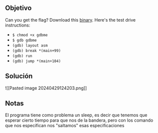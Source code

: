 ## Objetivo
Can you get the flag? Download this [binary](https://artifacts.picoctf.net/c/87/gdbme). Here's the test drive instructions:

- `$ chmod +x gdbme`
- `$ gdb gdbme`
- `(gdb) layout asm`
- `(gdb) break *(main+99)`
- `(gdb) run`
- `(gdb) jump *(main+104)`
## Solución
![[Pasted image 20240429124203.png]]
## Notas
El programa tiene como problema un sleep, es decir que tenemos que esperar cierto tiempo para que nos de la bandera, pero con los comando que nos especifican nos "saltamos" esas especificaciones 